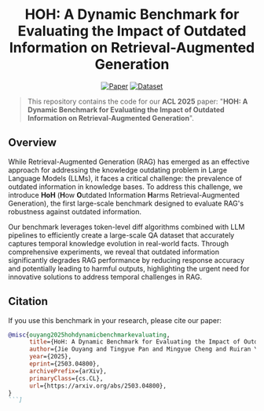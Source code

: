 <div align='center'>
<h1>HOH: A Dynamic Benchmark for Evaluating the Impact of Outdated Information on Retrieval-Augmented Generation</h1>

[![Paper](https://img.shields.io/badge/Paper-5f16a8?style=for-the-badge&logo=arxiv&logoColor=white)](https://arxiv.org/abs/2503.04800)
[![Dataset](https://img.shields.io/badge/Dataset-4d8cd8?style=for-the-badge&logo=huggingface&logoColor=white)](https://huggingface.co/datasets/russwest404/HoH-QAs)
</div>

> This repository contains the code for our **ACL 2025** paper: "**HOH: A Dynamic Benchmark for Evaluating the Impact of Outdated Information on Retrieval-Augmented Generation**".

## Overview

While Retrieval-Augmented Generation (RAG) has emerged as an effective approach for addressing the knowledge outdating problem in Large Language Models (LLMs), it faces a critical challenge: the prevalence of outdated information in knowledge bases. To address this challenge, we introduce **HoH** (**H**ow **O**utdated Information **H**arms Retrieval-Augmented Generation), the first large-scale benchmark designed to evaluate RAG's robustness against outdated information.

Our benchmark leverages token-level diff algorithms combined with LLM pipelines to efficiently create a large-scale QA dataset that accurately captures temporal knowledge evolution in real-world facts. Through comprehensive experiments, we reveal that outdated information significantly degrades RAG performance by reducing response accuracy and potentially leading to harmful outputs, highlighting the urgent need for innovative solutions to address temporal challenges in RAG.

## Citation

If you use this benchmark in your research, please cite our paper:

```bibtex
@misc{ouyang2025hohdynamicbenchmarkevaluating,
      title={HoH: A Dynamic Benchmark for Evaluating the Impact of Outdated Information on Retrieval-Augmented Generation}, 
      author={Jie Ouyang and Tingyue Pan and Mingyue Cheng and Ruiran Yan and Yucong Luo and Jiaying Lin and Qi Liu},
      year={2025},
      eprint={2503.04800},
      archivePrefix={arXiv},
      primaryClass={cs.CL},
      url={https://arxiv.org/abs/2503.04800}, 
}
```]